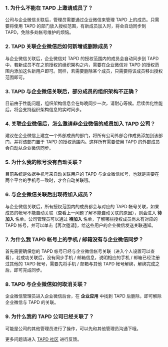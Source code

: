 ### 1. 为什么不能在 TAPD 上邀请成员了？
公司与企业微信关联后，管理员需要通过企业微信来管理 TAPD 上的成员。只需要将使用 TAPD 的部门放入授权范围，有新成员加入时，将会自动同步到 TAPD，免除多处帐号维护的烦恼。

### 2. TAPD 关联企业微信后如何新增或删除成员？
与企业微信关联后，企业微信对 TAPD 的授权范围内的成员会自动同步到 TAPD 中，若新成员不在之前授权的组织架构之内，需要在企业微信对 TAPD 的授权范围内添加这名新用户即可。同样，若需要删除某个成员，只需要将该成员移出授权范围即可。

### 3. TAPD 与企业微信关联后，部分成员的组织架构不正确？
目前由于性能问题，组织架构信息会在每晚同步一次，请耐心等候。后续优化性能后，将会支持组织架构信息的实时同步。

### 4. 关联企业微信后，怎么邀请非企业微信的成员加入 TAPD 公司？
建议在企业微信上建立一个外部成员的部门，将所有公司外部合作成员添加到该部门，并将该部门置于 TAPD 的授权范围内。这样所有需要使用 TAPD 的外部成员会自动从企业微信同步。

### 5. 为什么我的帐号没有自动关联？
目前系统是依据手机号来自动关联用户的 TAPD 与企业微信帐号，也就是需要在两个平台的手机号一致时，才会自动关联哦。

### 6. 与企业微信关联后出现待加入成员？
与企业微信关联后，所有授权范围内的成员都会与对应的 TAPD 帐号关联，如果成员的帐号不能自动关联（查看上一问题了解不能自动关联的原因），则会进入 **待加入** 名单。公司管理员可以通过 **待加入** 名单，了解哪些授权成员尚未有对应的 TAPD 帐号，并可以单击【再次邀请】，给这些用户的企业微信发送关联通知。

### 7. 为什么我 TAPD 帐号上的手机 / 邮箱没有与企业微信同步？
首先需要确保您的 TAPD 帐号已经与企业微信帐号关联（进入个人设置可以查看），若成功关联后，没有同步手机 / 邮箱信息，说明相应的手机 / 邮箱已经注册过其他的 TAPD 帐号，需要先将手机 / 邮箱与其他 TAPD 帐号解绑，解绑完成之后，即可完成同步。

### 8. TAPD 与企业微信如何取消关联？
企业微信管理员进入企业微信后台，在 **企业应用** 中找到 TAPD 后删除，即可解除企业微信与 TAPD 的关联。


### 9. 为什么我的 TAPD 公司已经关联了？
可能是公司的其他管理员进行了操作，可以先和其他管理员沟通下哦。

更多问题请进入 [TAPD 社区](http://imgcache.tcecqpoc.fsphere.cn/image/www.tapd.cn/forum/view/27451) 进行反馈。
